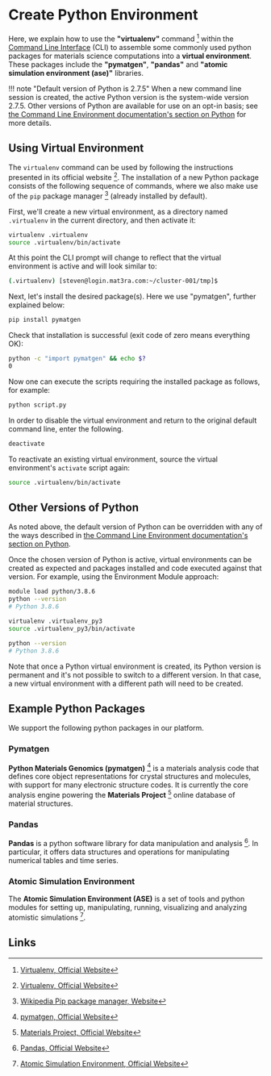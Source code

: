 # Create Python Environment

Here, we explain how to use the **"virtualenv"** command [^1] within the [Command Line Interface](../overview.md) (CLI) to assemble some commonly used python packages for materials science computations into a **virtual environment**. These packages include the **"pymatgen"**, **"pandas"** and **"atomic simulation environment (ase)"** libraries.

!!! note "Default version of Python is 2.7.5"
    When a new command line session is created, the active Python version is the system-wide version 2.7.5.  Other versions of Python are available for use on an opt-in basis; see [the Command Line Environment documentation's section on Python](../environment.md#default-python-environment) for more details.  

## Using Virtual Environment

The `virtualenv` command can be used by following the instructions presented in its official website [^1]. The installation of a new Python package consists of the following sequence of commands, where we also make use of the `pip` package manager [^2] (already installed by default).

First, we'll create a new virtual environment, as a directory named `.virtualenv` in the current directory, and then activate it:

```bash
virtualenv .virtualenv
source .virtualenv/bin/activate
```

At this point the CLI prompt will change to reflect that the virtual environment is active and will look similar to:

```bash
(.virtualenv) [steven@login.mat3ra.com:~/cluster-001/tmp]$
```

Next, let's install the desired package(s). Here we use "pymatgen", further explained below:

```bash
pip install pymatgen
```

Check that installation is successful (exit code of zero means everything OK):

```bash
python -c "import pymatgen" && echo $?
0
```

Now one can execute the scripts requiring the installed package as follows, for example:

```bash
python script.py
```

In order to disable the virtual environment and return to the original default command line, enter the following.

```bash
deactivate
```

To reactivate an existing virtual environment, source the virtual environment's `activate` script again:

```bash
source .virtualenv/bin/activate
```

## Other Versions of Python

As noted above, the default version of Python can be overridden with any of the ways described in  [the Command Line Environment documentation's section on Python](../environment.md#default-python-environment).

Once the chosen version of Python is active, virtual environments can be created as expected and packages installed and code executed against that version.  For example, using the Environment Module approach:

```bash
module load python/3.8.6
python --version
# Python 3.8.6

virtualenv .virtualenv_py3
source .virtualenv_py3/bin/activate

python --version
# Python 3.8.6
```

Note that once a Python virtual environment is created, its Python version is permanent and it's not possible to switch to a different version.  In that case, a new virtual environment with a different path will need to be created.

## Example Python Packages

We support the following python packages in our platform.

### Pymatgen

**Python Materials Genomics (pymatgen)** [^3] is a materials analysis code that defines core object representations for crystal structures and molecules, with support for many electronic structure codes. It is currently the core analysis engine powering the **Materials Project** [^4] online database of material structures. 

### Pandas 
 
**Pandas** is a python software library for data manipulation and analysis [^5]. In particular, it offers data structures and operations for manipulating numerical tables and time series.

### Atomic Simulation Environment

The **Atomic Simulation Environment (ASE)** is a set of tools and python modules for setting up, manipulating, running, visualizing and analyzing atomistic simulations [^6]. 

## Links

[^1]: [Virtualenv, Official Website](https://virtualenv.pypa.io)

[^2]: [Wikipedia Pip package manager, Website](https://en.wikipedia.org/wiki/Pip_(package_manager))

[^3]: [pymatgen, Official Website](http://www.pymatgen.org)

[^4]: [Materials Project, Official Website](https://materialsproject.org/)

[^5]: [Pandas, Official Website](https://pandas.pydata.org/)

[^6]: [Atomic Simulation Environment, Official Website](https://wiki.fysik.dtu.dk/ase/)

